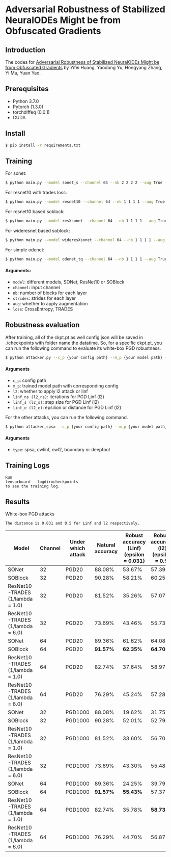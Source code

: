 
# Adversarial Robustness of Stabilized NeuralODEs Might be from Obfuscated Gradients


## Introduction
The codes for [Adversarial Robustness of Stabilized NeuralODEs Might be from Obfuscated Gradients](https://arxiv.org/abs/2009.13145) by Yifei Huang, Yaodong Yu, Hongyang Zhang, Yi Ma, Yuan Yao.

## Prerequisites
* Python 3.7.0
* Pytorch (1.3.0)
* torchdiffeq (0.0.1)
* CUDA

## Install
```bash
$ pip install -r requirements.txt
```

## Training
For sonet: 
```bash
$ python main.py --model sonet_s --channel 64 --nb 2 2 2 2 --aug True --lr 0.01 --b 100 --wd 0 --data cifar10 --gpuid 0,1
```
For resnet10 with trades loss:
```bash
$ python main.py --model resnet10 --channel 64 --nb 1 1 1 1 --aug True lr 0.01 --b 100 --wd 0 --loss tr --data cifar10 --gpuid 0
```
For resnet10 based soblock:
```bash
$ python main.py --model resXsonet --channel 64 --nb 1 1 1 1 --aug True lr 0.01 --b 100 --wd 0 --data cifar10 --gpuid 0
```
For wideresnet based soblock:
```bash
$ python main.py --model wideresXsonet --channel 64 --nb 1 1 1 1 --aug True lr 0.01 --b 100 --wd 0 --data cifar10 --gpuid 0
```
For simple odenet:
```bash
$ python main.py --model odenet_tq --channel 64 --nb 1 1 1 1 --aug True lr 0.01 --b 100 --wd 0 --data cifar10 --gpuid 0
```


#### Arguments:
* ```model```: different models, SONet, ResNet10 or SOBlock
* ```channel```: input channel
* ```nb```: number of blocks for each layer
* ```strides```: strides for each layer
* ```aug```: whether to apply augmentation
* ```loss```: CrossEntropy, TRADES

## Robustness evaluation
After training, all of the ckpt.pt as well config.json will be saved in ./checkpoints with folder name the datatime. So, for a specific ckpt.pt, you can run the following command to evaluate its white-box PGD robustness.
```bash
$ python attacker.py --c_p {your config path} --m_p {your model path} --l2 False --linf_ns 20 --linf_s 0.003 --linf_e 0.031 --b 100 --gpuid 0
```

#### Arguments
* ```c_p```: config path
* ```m_p```: trained model path with corresponding config
* ```l2```: whether to apply l2 attack or linf
* ```linf_ns (l2_ns)```: iterations for PGD Linf (l2)
* ```linf_s (l2_s)```: step size for PGD Linf (l2)
* ```linf_e (l2_e)```: epsilion or distance for PGD Linf (l2)

For the other attacks, you can run the following command. 
```bash
$ python attacker_spsa --c_p {your config path} --m_p {your model path} --type {attack type}
```

#### Arguments
* ```type```: spsa, cwlinf, cwl2, boundary or deepfool

## Training Logs
```
Run 
tensorboard --logdir=checkpoints 
to see the training log.
```

## Results
White-box PGD attacks
```
The distance is 0.031 and 0.5 for Linf and l2 respectively.

```

| Model                            | Channel | Under which attack | Natural accuracy | Robust accuracy (Linf) <br> (epsilon = 0.031) | Robust accuracy (l2) <br> (epsilon = 0.5) |
|----------------------------------|---------|--------------------|------------------|-----------------------------------------------|--------------------------------------|
| SONet                            | 32      | PGD20      | 88.08%           | 53.67%                  | 57.39%             |
| SOBlock                          | 32      | PGD20      | 90.28%           | 58.21%                  | 60.25%             |
| ResNet10-TRADES (1/lambda = 1.0) | 32      | PGD20      | 81.52%           | 35.26%                  | 57.07%             |
| ResNet10-TRADES (1/lambda = 6.0) | 32      | PGD20      | 73.69%           | 43.46%                  | 55.73%             |
| SONet                            | 64      | PGD20      | 89.36%           | 61.62%                  | 64.08%             |
| SOBlock                          | 64      | PGD20      | **91.57%**       | **62.35%**              | **64.70%**         |
| ResNet10-TRADES (1/lambda = 1.0) | 64      | PGD20      | 82.74%           | 37.64%                  | 58.97%             |
| ResNet10-TRADES (1/lambda = 6.0) | 64      | PGD20      | 76.29%           | 45.24%                  | 57.28%             |
| SONet                            | 32      | PGD1000    | 88.08%           | 19.62%                  | 31.75%             |
| SOBlock                          | 32      | PGD1000    | 90.28%           | 52.01%                  | 52.79%             |
| ResNet10-TRADES (1/lambda = 1.0) | 32      | PGD1000    | 81.52%           | 33.60%                  | 56.70%             |
| ResNet10-TRADES (1/lambda = 6.0) | 32      | PGD1000    | 73.69%           | 43.30%                  | 55.48%             |
| SONet                            | 64      | PGD1000    | 89.36%           | 24.25%                  | 39.79%             |
| SOBlock                          | 64      | PGD1000    | **91.57%**       | **55.43%**              | 57.37%             |
| ResNet10-TRADES (1/lambda = 1.0) | 64      | PGD1000    | 82.74%           | 35.78%                  | **58.73%**         |
| ResNet10-TRADES (1/lambda = 6.0) | 64      | PGD1000    | 76.29%           | 44.70%                  | 56.87%             |